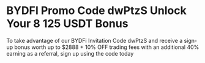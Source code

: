 # BYDFI Promo Code dwPtzS Unlock Your 8 125 USDT Bonus
To take advantage of our BYDFi Invitation Code dwPtzS and receive a sign-up bonus worth up to $2888 + 10% OFF trading fees with an additional 40% earning as a referral, sign up using the code today
